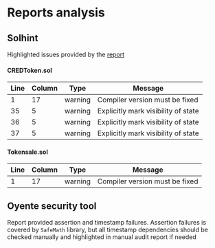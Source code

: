 # Reports analysis

## Solhint

Highlighted issues provided by the [report](../report/solhint/report)  
 
#### CREDToken.sol

| Line | Column | Type    | Message                             |
|------|--------|---------|-------------------------------------|
| 1    | 17     | warning | Compiler version must be fixed      |
| 35   | 5      | warning | Explicitly mark visibility of state |
| 36   | 5      | warning | Explicitly mark visibility of state |
| 37   | 5      | warning | Explicitly mark visibility of state |

#### Tokensale.sol

| Line | Column | Type    | Message                             |
|------|--------|---------|-------------------------------------|
| 1    | 17     | warning | Compiler version must be fixed      |


## Oyente security tool
Report provided assertion and timestamp failures. Assertion failures is covered 
by ```SafeMath``` library, but all timestamp dependencies should be checked manually and
highlighted in manual audit report if needed

